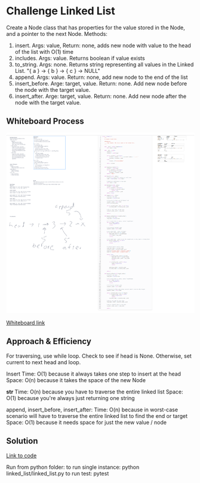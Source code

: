 # Challenge Linked List
Create a Node class that has properties for the value stored in the Node, and a pointer to the next Node.
Methods:
1. insert.  Args: value, Return: none, adds new node with value to the head of the list with O(1) time
2. includes.  Args: value.  Returns boolean if value exists
3. to_string.  Args: none.  Returns string representing all values in the Linked List.  "{ a } -> { b } -> { c } -> NULL"
4. append.  Args: value.  Return: none, add new node to the end of the list
5. insert_before.  Arge: target, value.  Return: none.  Add new node before the node with the target value.
6. insert_after.  Arge: target, value.  Return: none.  Add new node after the node with the target value.

## Whiteboard Process
![Whiteboard image](whiteboard06.png)

[Whiteboard link](https://mikeshen926191.invisionapp.com/freehand/Code-Challenge-06-HCrcyniQF?dsid_h=f1116fd29ee82ee38584af47d81e29895c9484bf575c108bd4377ab686fcf34b&uid_h=cb08dec7ece6a9f52098e8b9edfd4330e40a53876f81c120382ecff9ccb5784d)

## Approach & Efficiency
For traversing, use while loop.
Check to see if head is None.
Otherwise, set current to next head and loop.

Insert
Time: O(1) because it always takes one step to insert at the head
Space: O(n) because it takes the space of the new Node

__str__
Time: O(n) because you have to traverse the entire linked list
Space: O(1) because you're always just returning one string

append, insert_before, insert_after:
Time: O(n) because in worst-case scenario will have to traverse the entire linked list to find the end or target
Space: O(1) because it needs space for just the new value / node

## Solution
[Link to code](https://github.com/mikeshen7/data-structures-and-algorithms/blob/main/python/linked_list/linked_list.py)

Run from python folder:
to run single instance: python linked_list/linked_list.py
to run test: pytest
